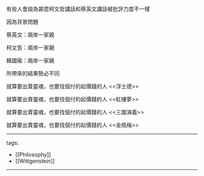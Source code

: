 有些人會說為甚麼柯文哲講話和蔡英文講話被批評力度不一樣

  

因為背景問題

蔡英文：兩岸一家親

柯文哲：兩岸一家親

韓國瑜：兩岸一家親

所帶來的結果勢必不同

  

  

就算要出賣靈魂，也要找個付的起價錢的人 <<浮士德>>

就算要出賣靈魂，也要找個付的起價錢的人 <<紅樓夢>>

就算要出賣靈魂，也要找個付的起價錢的人 <<三國演義>>

就算要出賣靈魂，也要找個付的起價錢的人 <<金瓶梅>>

  
---
tags:
  - [[Philosophy]]
  - [[Wittgenstein]]

---
